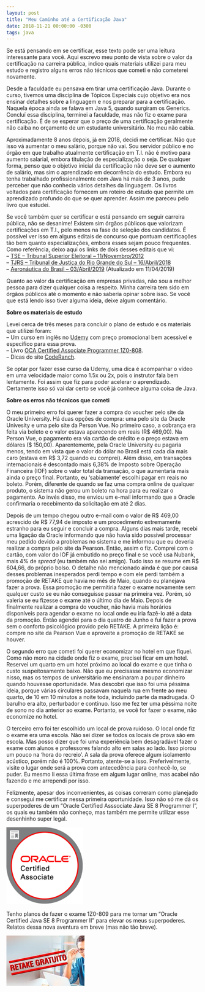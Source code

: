 ```yaml
---
layout: post
title: "Meu Caminho até a Certificação Java"
date: 2018-11-21 00:00:00 -0300
tags: java
---
```


<p>Se está pensando em se certificar, esse texto pode ser uma leitura interessante para você. Aqui escrevo meu ponto de vista sobre o valor da certificação na carreira pública, indico quais materiais utilizei para meu estudo e registro alguns erros não técnicos que cometi e não cometerei novamente.</p>
<p>Desde a faculdade eu pensava em tirar uma certificação Java. Durante o curso, tivemos uma disciplina de Tópicos Especiais cujo objetivo era nos ensinar detalhes sobre a linguagem e nos preparar para a certificação. Naquela época ainda se falava em Java 5, quando surgiram os Generics. Concluí essa disciplina, terminei a faculdade, mas não fiz o exame para certificação. É de se esperar que o preço de uma certificação geralmente não caiba no orçamento de um estudante universitário. No meu não cabia.</p>
<p>Aproximadamente 8 anos depois, já em 2018, decidi me certificar. Não que isso vá aumentar o meu salário, porque não vai. Sou servidor público e no órgão em que trabalho atualmente certificação em T.I. não é motivo para aumento salarial, embora titulação de especialização o seja. De qualquer forma, penso que o objetivo inicial da certificação não deve ser o aumento de salário, mas sim o aprendizado em decorrência do estudo. Embora eu tenha trabalhado profissionalmente com Java há mais de 3 anos, pude perceber que não conhecia vários detalhes da linguagem. Os livros voltados para certificação fornecem um roteiro de estudo que permite um aprendizado profundo do que se quer aprender. Assim me pareceu pelo livro que estudei.</p>
<p>Se você também quer se certificar e está pensando em seguir carreira pública, não se desanime! Existem sim órgãos públicos que valorizam certificações em T.I., pelo menos na fase de seleção dos candidatos. É possível ver isso em alguns editais de concurso que pontuam certificações tão bem quanto especializações, embora esses sejam pouco frequentes. Como referência, deixo aqui os links de dois desses editais que vi:<br>
– <a href="https://www.pciconcursos.com.br/concurso/tse-tribunal-superior-eleitoral-vagas-ate-6611" target="_blank">TSE – Tribunal Superior Eleitoral – 11/Novembro/2012</a><br>
– <a href="https://arquivo.pciconcursos.com.br/tj-rs-anuncia-concurso-publico-em-varias-areas/1424281/c70bf528e9/edital_de_abertura_n_27_2018.pdf#page=15" target="_blank">TJRS – Tribunal de Justiça do Rio Grande do Sul – 16/Abril/2018</a><br>
– <a href="https://arquivo.pciconcursos.com.br/processos-seletivos-com-mais-de-1-mil-oportunidades-sao-anunciados-pela-aeronautica/1461626/e30b50d37a/edital_de_abertura_n_1_910_t_3sm_2019.pdf#page=89" target="_blank">Aeronáutica do Brasil – 03/Abril/2019</a> (Atualizado em 11/04/2019)</p>
<p>Quanto ao valor da certificação em empresas privadas, não sou a melhor pessoa para dizer qualquer coisa a respeito. Minha carreira tem sido em órgãos públicos até o momento e não saberia opinar sobre isso. Se você que está lendo isso tiver alguma ideia, deixe algum comentário.</p>
<p><strong>Sobre os materiais de estudo</strong></p>
<p>Levei cerca de três meses para concluir o plano de estudo e os materiais que utilizei foram:<br>
– Um curso em inglês no <a href="https://www.udemy.com/oracle-java-associate-certification-exam-course-1z0-808/learn/v4/overview" target="_blank">Udemy</a> com preço promocional bem acessível e específico para essa prova.<br>
– Livro <a href="https://www.amazon.com.br/OCA-Certified-Associate-Programmer-1Z0-808/dp/1118957407" target="_blank">OCA Certified Associate Programmer 1Z0-808</a>.<br>
– Dicas do site <a href="https://coderanch.com/c/certification" target="_blank">CodeRanch</a>.</p>
<p>Se optar por fazer esse curso da Udemy, uma dica é acompanhar o vídeo em uma velocidade maior como 1.5x ou 2x, pois o instrutor fala bem lentamente. Foi assim que fiz para poder acelerar o aprendizado. Certamente isso só vai dar certo se você já conhece alguma coisa de Java.</p>
<p><strong>Sobre os erros não técnicos que cometi</strong></p>
<p>O meu primeiro erro foi querer fazer a compra do voucher pelo site da Oracle University. Há duas opções de compra: uma pelo site da Oracle Univesity e uma pelo site da Person Vue. No primeiro caso, a cobrança era feita via boleto e o valor estava aparecendo em reais (R$ 469,00). Na Person Vue, o pagamento era via cartão de crédito e o preço estava em dólares ($ 150,00). Aparentemente, pela Oracle University eu pagaria menos, tendo em vista que o valor do dólar no Brasil está cada dia mais caro (estava em R$ 3,72 quando eu comprei). Além disso, em transações internacionais é descontado mais 6,38% de Imposto sobre Operação Financeira (IOF) sobre o valor total da transação, o que aumentaria mais ainda o preço final. Portanto, eu ‘sabiamente’ escolhi pagar em reais no boleto. Porém, diferente de quando se faz uma compra online de qualquer produto, o sistema não gerou um boleto na hora para eu realizar o pagamento. Ao invés disso, me enviou um e-mail informando que a Oracle confirmaria o recebimento da solicitação em até 2 dias.</p>
<p>Depois de um tempo chegou outro e-mail com o valor de R$ 469,00 acrescido de R$ 77,94 de imposto e um procedimento extremamente estranho para eu seguir e concluir a compra. Alguns dias mais tarde, recebi uma ligação da Oracle informando que não havia sido possível processar meu pedido devido a problemas no sistema e me informou que eu deveria realizar a compra pelo site da Pearson. Então, assim o fiz. Comprei com o cartão, com valor do IOF já embutido no preço final e se você usa Nubank, mais 4% de <em>spread</em> (eu também não sei amigo). Tudo isso se resume em R$ 604,66, do próprio bolso. O detalhe não mencionado ainda é que por causa desses problemas inesperados perdi tempo e com ele perdi também a promoção de RETAKE que havia no mês de Maio, quando eu planejava fazer a prova. Essa promoção me permitiria fazer o exame novamente sem qualquer custo se eu não conseguisse passar na primeira vez. Porém, só valeria se eu fizesse o exame até o último dia de Maio. Depois de finalmente realizar a compra do voucher, não havia mais horários disponíveis para agendar o exame no local onde eu iria fazê-lo até a data da promoção. Então agendei para o dia quatro de Junho e fui fazer a prova sem o conforto psicológico provido pelo RETAKE. A primeira lição é: compre no site da Pearson Vue e aproveite a promoção de RETAKE se houver.</p>
<p>O segundo erro que cometi foi querer economizar no hotel em que fiquei. Como não moro na cidade onde fiz o exame, precisei ficar em um hotel. Reservei um quarto em um hotel próximo ao local do exame e que tinha o custo suspeitosamente baixo. Não que eu precisasse mesmo economizar nisso, mas os tempos de universitário me ensinaram a poupar dinheiro quando houvesse oportunidade. Mas descobri que isso foi uma péssima ideia, porque várias circulares passavam naquela rua em frente ao meu quarto, de 10 em 10 minutos a noite toda, incluindo parte da madrugada. O barulho era alto, perturbador e contínuo. Isso me fez ter uma péssima noite de sono no dia anterior ao exame. Portanto, se você for fazer o exame, não economize no hotel.</p>
<p>O terceiro erro foi ter escolhido um local de prova ruidoso. O local onde fiz o exame era uma escola. Não sei dizer se todos os locais de prova são em escola. Mas posso dizer que foi uma experiência bem desagradável fazer o exame com alunos e professores falando alto em salas ao lado. Isso piorou um pouco na ‘hora do recreio’. A sala da prova oferece algum isolamento acústico, porém não é 100%. Portanto, atente-se a isso. Preferivelmente, visite o lugar onde será a prova com antecedência para conhecê-lo, se puder. Eu mesmo li essa última frase em algum lugar online, mas acabei não fazendo e me arrependi por isso.</p>
<p>Felizmente, apesar dos inconvenientes, as coisas correram como planejado e consegui me certificar nessa primeira oportunidade. Isso não só me dá os superpoderes de um “Oracle Certified Asssociate Java SE 8 Programmer I”, os quais eu também não conheço, mas também me permite utilizar esse desenhinho super legal.</p>
<p><img src="/imagens/oracle-certified-associate-java-se-8-programmer-300x300.png" with="200" height="200" /></p>
<p>Tenho planos de fazer o exame 1Z0-809 para me tornar um “Oracle Certified Java SE 8 Programmer II” para elevar os meus superpoderes. Relatos dessa nova aventura em breve (mas não tão breve).</p>
<img src="/imagens/retake-oracle.png" />
